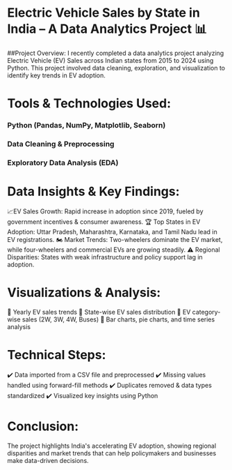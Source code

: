 
# Electric Vehicle Sales by State in India – A Data Analytics Project 📊
##Project Overview:
 I recently completed a data analytics project analyzing Electric Vehicle (EV) Sales across Indian states from 2015 to 2024 using Python. This project involved data cleaning, exploration, and visualization to identify key trends in EV adoption.
# Tools & Technologies Used:
 ### Python (Pandas, NumPy, Matplotlib, Seaborn)
 ### Data Cleaning & Preprocessing
 ### Exploratory Data Analysis (EDA)
# Data Insights & Key Findings:
 📈EV Sales Growth: Rapid increase in adoption since 2019, fueled by government incentives & consumer awareness.
 🏆 Top States in EV Adoption: Uttar Pradesh, Maharashtra, Karnataka, and Tamil Nadu lead in EV registrations.
 🏍️ Market Trends: Two-wheelers dominate the EV market, while four-wheelers and commercial EVs are growing steadily.
 ⚠️ Regional Disparities: States with weak infrastructure and policy support lag in adoption.
# Visualizations & Analysis:
 🔹 Yearly EV sales trends
 🔹 State-wise EV sales distribution
 🔹 EV category-wise sales (2W, 3W, 4W, Buses)
 🔹 Bar charts, pie charts, and time series analysis
# Technical Steps:
 ✔️ Data imported from a CSV file and preprocessed
 ✔️ Missing values handled using forward-fill methods
 ✔️ Duplicates removed & data types standardized
 ✔️ Visualized key insights using Python
# Conclusion:
 The project highlights India's accelerating EV adoption, showing regional disparities and market trends that can help policymakers and businesses make data-driven decisions.


